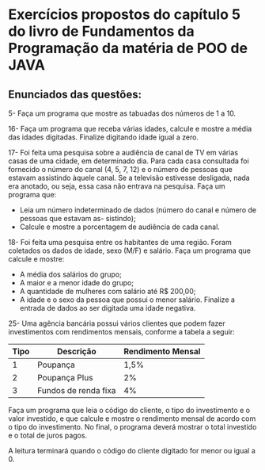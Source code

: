# Exercícios propostos do capítulo 5 do livro de Fundamentos da Programação da matéria de POO de JAVA

## Enunciados das questões:

5- Faça um programa que mostre as tabuadas dos números de 1 a 10.

16- Faça um programa que receba várias idades, calcule e mostre a média das idades digitadas. Finalize digitando idade igual a zero.

17- Foi feita uma pesquisa sobre a audiência de canal de TV em várias casas de uma cidade, em determinado dia. Para cada casa consultada foi fornecido o número do canal (4, 5, 7, 12) e o número de pessoas que estavam assistindo àquele canal. Se a televisão estivesse desligada, nada era anotado, ou seja, essa casa não entrava na pesquisa. Faça um programa que:

- Leia um número indeterminado de dados (número do canal e número de pessoas que estavam as-
sistindo);
- Calcule e mostre a porcentagem de audiência de cada canal.

18- Foi feita uma pesquisa entre os habitantes de uma região. Foram coletados os dados de idade, sexo (M/F) e salário. Faça um programa que calcule e mostre:
- A média dos salários do grupo;
- A maior e a menor idade do grupo;
- A quantidade de mulheres com salário até R$ 200,00;
- A idade e o sexo da pessoa que possui o menor salário.
Finalize a entrada de dados ao ser digitada uma idade negativa.

25- Uma agência bancária possui vários clientes que podem fazer investimentos com rendimentos mensais, conforme a tabela a seguir:

| Tipo                      | Descrição             | Rendimento Mensal |
|---------------------------|-----------------------|-------------------|
| 1                         | Poupança              | 1,5%              |
| 2                         | Poupança Plus         | 2%                |
| 3                         | Fundos de renda fixa  | 4%                |

Faça um programa que leia o código do cliente, o tipo do investimento e o valor investido, e que calcule e mostre o rendimento mensal de acordo com o tipo do investimento. No final, o programa deverá mostrar o total investido e o total de juros pagos.

A leitura terminará quando o código do cliente digitado for menor ou igual a 0.
